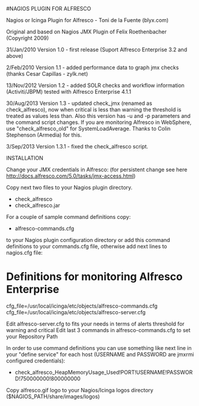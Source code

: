 #NAGIOS PLUGIN FOR ALFRESCO

Nagios or Icinga Plugin for Alfresco - Toni de la Fuente (blyx.com)

Original and based on Nagios JMX Plugin of Felix Roethenbacher (Copyright 2009)

31/Jan/2010
Version 1.0 - first release (Suport Alfresco Enterprise 3.2 and above)

2/Feb/2010
Version 1.1 - added performance data to graph jmx checks (thanks Cesar Capillas - zylk.net)

13/Nov/2012
Version 1.2 - added SOLR checks and workflow information (Activiti/JBPM) tested with Alfresco Enterprise 4.1.1

30/Aug/2013
Version 1.3 - updated check_jmx (renamed as check_alfresco), now when critical is less than warning the threshold is treated as values less than. Also this version has -u and -p parameters and the command script changes. If you are monitoring Alfresco in WebSphere, use "check_alfresco_old" for SystemLoadAverage. Thanks to Colin Stephenson (Armedia) for this.

3/Sep/2013
Version 1.3.1 - fixed the check_alfresco script.

INSTALLATION

Change your JMX credentials in Alfresco: (for persistent change see here http://docs.alfresco.com/5.0/tasks/jmx-access.html)

Copy next two files to your Nagios plugin directory.

  - check_alfresco
  - check_alfresco.jar
  
For a couple of sample command definitions copy:

  - alfresco-commands.cfg
  
to your Nagios plugin configuration directory or add this command definitions to your commands.cfg file, otherwise add next lines to nagios.cfg file:

# Definitions for monitoring Alfresco Enterprise
cfg_file=/usr/local/icinga/etc/objects/alfresco-commands.cfg
cfg_file=/usr/local/icinga/etc/objects/alfresco-server.cfg

Edit alfresco-server.cfg to fits your needs in terms of alerts threshold for warning and critical
Edit last 3 commands in alfresco-commands.cfg to set your Repository Path

In order to use command definitions you can use something like next line in your "define service" for each host (USERNAME and PASSWORD are jmxrmi configured credentials):

  - check_alfresco_HeapMemoryUsage_Used!PORT!USERNAME!PASSWORD!750000000!800000000

Copy alfresco.gif logo to your Nagios/Icinga logos directory ($NAGIOS_PATH/share/images/logos)


